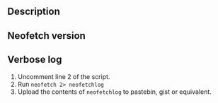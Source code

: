 Description
-----------

Neofetch version
----------------

Verbose log
-----------

1. Uncomment line 2 of the script.
2. Run `neofetch 2> neofetchlog`
3. Upload the contents of `neofetchlog` to pastebin, gist or equivalent.


